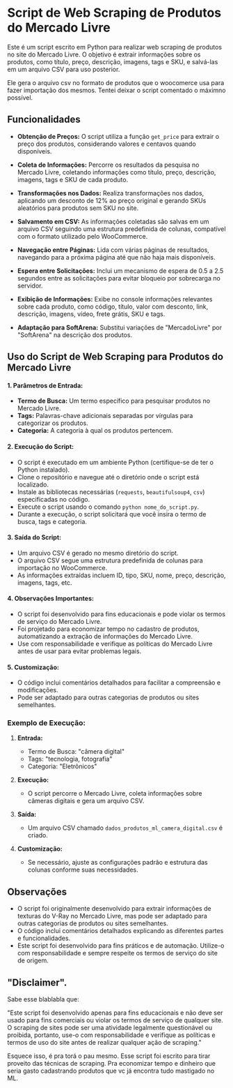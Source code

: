 # Script de Web Scraping de Produtos do Mercado Livre

Este é um script escrito em Python para realizar web scraping de produtos no site do Mercado Livre. O objetivo é extrair informações sobre os produtos, como título, preço, descrição, imagens, tags e SKU, e salvá-las em um arquivo CSV para uso posterior.

Ele gera o arquivo csv no formato de produtos que o woocomerce usa para fazer importação dos mesmos. Tentei deixar o script comentado o máximno possível.

## Funcionalidades

- **Obtenção de Preços:** O script utiliza a função `get_price` para extrair o preço dos produtos, considerando valores e centavos quando disponíveis.

- **Coleta de Informações:** Percorre os resultados da pesquisa no Mercado Livre, coletando informações como título, preço, descrição, imagens, tags e SKU de cada produto.

- **Transformações nos Dados:** Realiza transformações nos dados, aplicando um desconto de 12% ao preço original e gerando SKUs aleatórios para produtos sem SKU no site.

- **Salvamento em CSV:** As informações coletadas são salvas em um arquivo CSV seguindo uma estrutura predefinida de colunas, compatível com o formato utilizado pelo WooCommerce.

- **Navegação entre Páginas:** Lida com várias páginas de resultados, navegando para a próxima página até que não haja mais disponíveis.

- **Espera entre Solicitações:** Inclui um mecanismo de espera de 0.5 a 2.5 segundos entre as solicitações para evitar bloqueio por sobrecarga no servidor.

- **Exibição de Informações:** Exibe no console informações relevantes sobre cada produto, como código, título, valor com desconto, link, descrição, imagens, vídeo, frete grátis, SKU e tags.

- **Adaptação para SoftArena:** Substitui variações de "MercadoLivre" por "SoftArena" na descrição dos produtos.

## Uso do Script de Web Scraping para Produtos do Mercado Livre

#### 1. **Parâmetros de Entrada:**
   - **Termo de Busca:** Um termo específico para pesquisar produtos no Mercado Livre.
   - **Tags:** Palavras-chave adicionais separadas por vírgulas para categorizar os produtos.
   - **Categoria:** A categoria à qual os produtos pertencem.

#### 2. **Execução do Script:**
   - O script é executado em um ambiente Python (certifique-se de ter o Python instalado).
   - Clone o repositório e navegue até o diretório onde o script está localizado.
   - Instale as bibliotecas necessárias (`requests`, `beautifulsoup4`, `csv`) especificadas no código.
   - Execute o script usando o comando `python nome_do_script.py`.
   - Durante a execução, o script solicitará que você insira o termo de busca, tags e categoria.

#### 3. **Saída do Script:**
   - Um arquivo CSV é gerado no mesmo diretório do script.
   - O arquivo CSV segue uma estrutura predefinida de colunas para importação no WooCommerce.
   - As informações extraídas incluem ID, tipo, SKU, nome, preço, descrição, imagens, tags, etc.

#### 4. **Observações Importantes:**
   - O script foi desenvolvido para fins educacionais e pode violar os termos de serviço do Mercado Livre.
   - Foi projetado para economizar tempo no cadastro de produtos, automatizando a extração de informações do Mercado Livre.
   - Use com responsabilidade e verifique as políticas do Mercado Livre antes de usar para evitar problemas legais.

#### 5. **Customização:**
   - O código inclui comentários detalhados para facilitar a compreensão e modificações.
   - Pode ser adaptado para outras categorias de produtos ou sites semelhantes.

### Exemplo de Execução:

1. **Entrada:**
   - Termo de Busca: "câmera digital"
   - Tags: "tecnologia, fotografia"
   - Categoria: "Eletrônicos"

2. **Execução:**
   - O script percorre o Mercado Livre, coleta informações sobre câmeras digitais e gera um arquivo CSV.

3. **Saída:**
   - Um arquivo CSV chamado `dados_produtos_ml_camera_digital.csv` é criado.

4. **Customização:**
   - Se necessário, ajuste as configurações padrão e estrutura das colunas conforme suas necessidades.


## Observações

- O script foi originalmente desenvolvido para extrair informações de texturas do V-Ray no Mercado Livre, mas pode ser adaptado para outras categorias de produtos ou sites semelhantes.
- O código inclui comentários detalhados explicando as diferentes partes e funcionalidades.
- Este script foi desenvolvido para fins práticos e de automação. Utilize-o com responsabilidade e sempre respeite os termos de serviço do site de origem.

## "Disclaimer".

Sabe esse blablabla que: 

"Este script foi desenvolvido apenas para fins educacionais e não deve ser usado para fins comerciais ou violar os termos de serviço de qualquer site. O scraping de sites pode ser uma atividade legalmente questionável ou proibida, portanto, use-o com responsabilidade e verifique as políticas e termos de uso do site antes de realizar qualquer ação de scraping."

Esquece isso, é pra torá o pau mesmo. Esse script foi escrito para tirar proveito das técnicas de scraping. Pra economizar tempo e dinheiro que seria gasto cadastrando produtos que vc já encontra tudo mastigado no ML.
